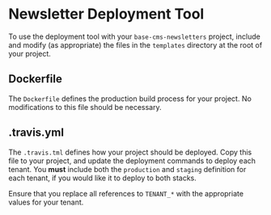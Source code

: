 # Newsletter Deployment Tool

To use the deployment tool with your `base-cms-newsletters` project, include and modify (as appropriate) the files in the `templates` directory at the root of your project.

## Dockerfile

The `Dockerfile` defines the production build process for your project. No modifications to this file should be necessary.

## .travis.yml

The `.travis.tml` defines how your project should be deployed. Copy this file to your project, and update the deployment commands to deploy each tenant. You **must** include both the `production` and `staging` definition for each tenant, if you would like it to deploy to both stacks.

Ensure that you replace all references to `TENANT_*` with the appropriate values for your tenant.

